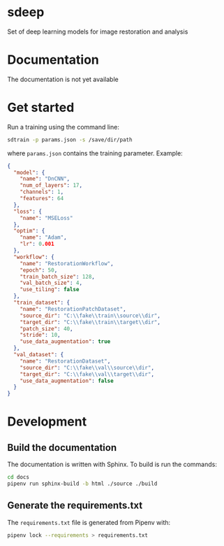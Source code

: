 # sdeep

Set of deep learning models for image restoration and analysis

# Documentation

The documentation is not yet available

# Get started

Run a training using the command line:

```bash
sdtrain -p params.json -s /save/dir/path
```

where `params.json` contains the training parameter. Example:

```json
{
  "model": {
    "name": "DnCNN",
    "num_of_layers": 17,
    "channels": 1,
    "features": 64
  },
  "loss": {
    "name": "MSELoss"
  },
  "optim": {
    "name": "Adam",
    "lr": 0.001
  },
  "workflow": {
    "name": "RestorationWorkflow",
    "epoch": 50,
    "train_batch_size": 128,
    "val_batch_size": 4,
    "use_tiling": false
  },
  "train_dataset": {
    "name": "RestorationPatchDataset",
    "source_dir": "C:\\fake\\train\\source\\dir",
    "target_dir": "C:\\fake\\train\\target\\dir",
    "patch_size": 40,
    "stride": 10,
    "use_data_augmentation": true
  },
  "val_dataset": {
    "name": "RestorationDataset",
    "source_dir": "C:\\fake\\val\\source\\dir",
    "target_dir": "C:\\fake\\val\\target\\dir",
    "use_data_augmentation": false
  }
}
```


# Development

## Build the documentation

The documentation is written with Sphinx. To build is run the commands:

```bash
cd docs
pipenv run sphinx-build -b html ./source ./build
```

## Generate the requirements.txt

The `requirements.txt` file is generated from Pipenv with:

```bash
pipenv lock --requirements > requirements.txt
```
